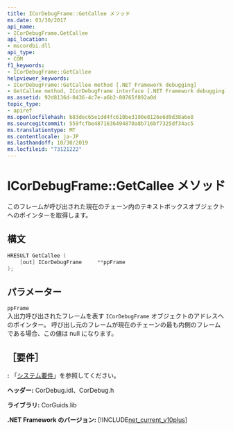 ```yaml
---
title: ICorDebugFrame::GetCallee メソッド
ms.date: 03/30/2017
api_name:
- ICorDebugFrame.GetCallee
api_location:
- mscordbi.dll
api_type:
- COM
f1_keywords:
- ICorDebugFrame::GetCallee
helpviewer_keywords:
- ICorDebugFrame::GetCallee method [.NET Framework debugging]
- GetCallee method, ICorDebugFrame interface [.NET Framework debugging]
ms.assetid: 92d8136d-0436-4c7e-a6b2-80765f892a0d
topic_type:
- apiref
ms.openlocfilehash: b83dec65e1dd4fc610be3190e8126e6d9d38a6e8
ms.sourcegitcommit: 559fcfbe4871636494870a8b716bf7325df34ac5
ms.translationtype: MT
ms.contentlocale: ja-JP
ms.lasthandoff: 10/30/2019
ms.locfileid: "73121222"
---
```

# <a name="icordebugframegetcallee-method"></a>ICorDebugFrame::GetCallee メソッド
このフレームが呼び出された現在のチェーン内のテキストボックスオブジェクトへのポインターを取得します。  
  
## <a name="syntax"></a>構文  
  
```cpp  
HRESULT GetCallee (  
    [out] ICorDebugFrame     **ppFrame  
);  
```  
  
## <a name="parameters"></a>パラメーター  
 `ppFrame`  
 入出力呼び出されたフレームを表す `ICorDebugFrame` オブジェクトのアドレスへのポインター。 呼び出し元のフレームが現在のチェーンの最も内側のフレームである場合、この値は null になります。  
  
## <a name="requirements"></a>［要件］  
 **:** 「[システム要件](../../../../docs/framework/get-started/system-requirements.md)」を参照してください。  
  
 **ヘッダー:** CorDebug.idl、CorDebug.h  
  
 **ライブラリ:** CorGuids.lib  
  
 **.NET Framework のバージョン:** [!INCLUDE[net_current_v10plus](../../../../includes/net-current-v10plus-md.md)]
